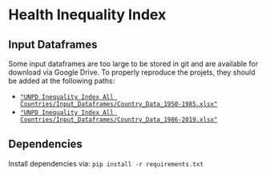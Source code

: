 # Health Inequality Index

## Input Dataframes

Some input dataframes are too large to be stored in git and are available for download via Google Drive. To properly reproduce the projets, they should be added at the following paths:

- [`"UNPD Inequality Index All Countries/Input_Dataframes/Country_Data_1950-1985.xlsx"`](drivelink1)
- [`"UNPD Inequality Index All Countries/Input_Dataframes/Country_Data_1986-2019.xlsx"`](drivelink2)

## Dependencies

Install dependencies via: `pip install -r requirements.txt`
